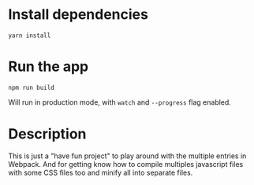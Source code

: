 # Install dependencies 

`yarn install`

# Run the app

`npm run build`

Will run in production mode, with `watch` and `--progress` flag enabled.

# Description

This is just a "have fun project" to play around with the multiple entries in Webpack. And for getting know how to compile multiples javascript files with some CSS files too and minify all into separate files.
